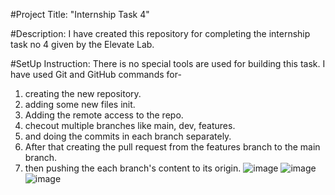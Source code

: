 #Project Title: "Internship Task 4"


#Description: I have created this repository for completing the internship task no 4 given by the Elevate Lab.


#SetUp Instruction: There is no special tools are used for building this task. I have used Git and GitHub commands for-
   1. creating the new repository.
   2. adding some new files init.
   3. Adding the remote access to the repo.
   4. checout multiple branches like main, dev, features.
   5. and doing the commits in each branch separately.
   6. After that creating the pull request from the features branch to the main branch.
   7. then pushing the each branch's content to its origin.
![image](https://github.com/user-attachments/assets/21995381-7d0d-41cb-9420-17979790fa75)
![image](https://github.com/user-attachments/assets/0d921b89-1c17-42b4-818c-317882196b99)
![image](https://github.com/user-attachments/assets/e3491fac-296f-43ca-92c3-7f4aa1d2454a)


